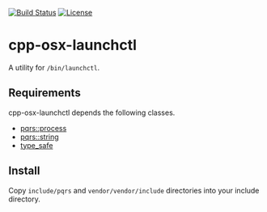 [![Build Status](https://github.com/pqrs-org/cpp-osx-launchctl/workflows/CI/badge.svg)](https://github.com/pqrs-org/cpp-osx-launchctl/actions)
[![License](https://img.shields.io/badge/license-Boost%20Software%20License-blue.svg)](https://github.com/pqrs-org/cpp-osx-launchctl/blob/main/LICENSE.md)

# cpp-osx-launchctl

A utility for `/bin/launchctl`.

## Requirements

cpp-osx-launchctl depends the following classes.

- [pqrs::process](https://github.com/pqrs-org/cpp-process)
- [pqrs::string](https://github.com/pqrs-org/cpp-string)
- [type_safe](https://github.com/foonathan/type_safe)

## Install

Copy `include/pqrs` and `vendor/vendor/include` directories into your include directory.
